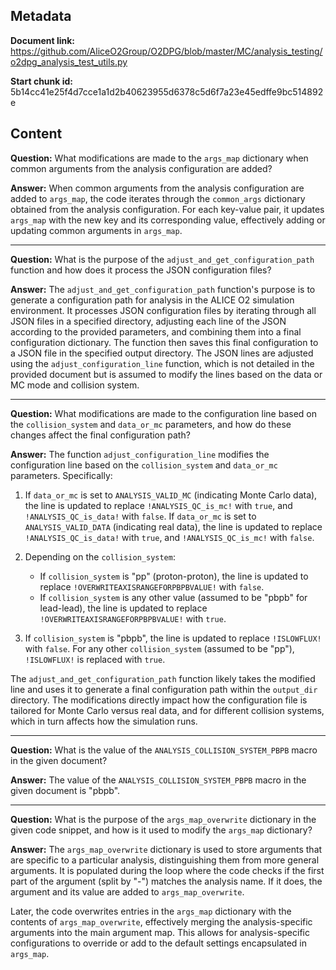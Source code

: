 ## Metadata

**Document link:** https://github.com/AliceO2Group/O2DPG/blob/master/MC/analysis_testing/o2dpg_analysis_test_utils.py

**Start chunk id:** 5b14cc41e25f4d7cce1a1d2b40623955d6378c5d6f7a23e45edffe9bc514892e

## Content

**Question:** What modifications are made to the `args_map` dictionary when common arguments from the analysis configuration are added?

**Answer:** When common arguments from the analysis configuration are added to `args_map`, the code iterates through the `common_args` dictionary obtained from the analysis configuration. For each key-value pair, it updates `args_map` with the new key and its corresponding value, effectively adding or updating common arguments in `args_map`.

---

**Question:** What is the purpose of the `adjust_and_get_configuration_path` function and how does it process the JSON configuration files?

**Answer:** The `adjust_and_get_configuration_path` function's purpose is to generate a configuration path for analysis in the ALICE O2 simulation environment. It processes JSON configuration files by iterating through all JSON files in a specified directory, adjusting each line of the JSON according to the provided parameters, and combining them into a final configuration dictionary. The function then saves this final configuration to a JSON file in the specified output directory. The JSON lines are adjusted using the `adjust_configuration_line` function, which is not detailed in the provided document but is assumed to modify the lines based on the data or MC mode and collision system.

---

**Question:** What modifications are made to the configuration line based on the `collision_system` and `data_or_mc` parameters, and how do these changes affect the final configuration path?

**Answer:** The function `adjust_configuration_line` modifies the configuration line based on the `collision_system` and `data_or_mc` parameters. Specifically:

1. If `data_or_mc` is set to `ANALYSIS_VALID_MC` (indicating Monte Carlo data), the line is updated to replace `!ANALYSIS_QC_is_mc!` with `true`, and `!ANALYSIS_QC_is_data!` with `false`. If `data_or_mc` is set to `ANALYSIS_VALID_DATA` (indicating real data), the line is updated to replace `!ANALYSIS_QC_is_data!` with `true`, and `!ANALYSIS_QC_is_mc!` with `false`.

2. Depending on the `collision_system`:
   - If `collision_system` is "pp" (proton-proton), the line is updated to replace `!OVERWRITEAXISRANGEFORPBPBVALUE!` with `false`.
   - If `collision_system` is any other value (assumed to be "pbpb" for lead-lead), the line is updated to replace `!OVERWRITEAXISRANGEFORPBPBVALUE!` with `true`.

3. If `collision_system` is "pbpb", the line is updated to replace `!ISLOWFLUX!` with `false`. For any other `collision_system` (assumed to be "pp"), `!ISLOWFLUX!` is replaced with `true`.

The `adjust_and_get_configuration_path` function likely takes the modified line and uses it to generate a final configuration path within the `output_dir` directory. The modifications directly impact how the configuration file is tailored for Monte Carlo versus real data, and for different collision systems, which in turn affects how the simulation runs.

---

**Question:** What is the value of the `ANALYSIS_COLLISION_SYSTEM_PBPB` macro in the given document?

**Answer:** The value of the `ANALYSIS_COLLISION_SYSTEM_PBPB` macro in the given document is "pbpb".

---

**Question:** What is the purpose of the `args_map_overwrite` dictionary in the given code snippet, and how is it used to modify the `args_map` dictionary?

**Answer:** The `args_map_overwrite` dictionary is used to store arguments that are specific to a particular analysis, distinguishing them from more general arguments. It is populated during the loop where the code checks if the first part of the argument (split by "-") matches the analysis name. If it does, the argument and its value are added to `args_map_overwrite`.

Later, the code overwrites entries in the `args_map` dictionary with the contents of `args_map_overwrite`, effectively merging the analysis-specific arguments into the main argument map. This allows for analysis-specific configurations to override or add to the default settings encapsulated in `args_map`.